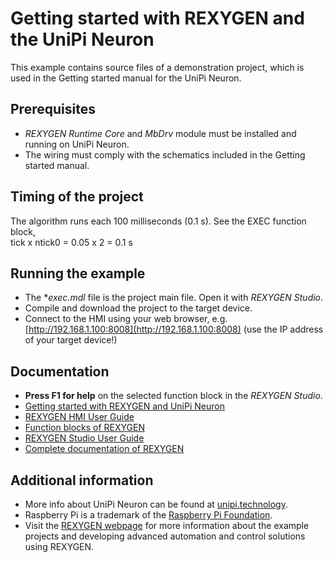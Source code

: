 Getting started with REXYGEN and the UniPi Neuron
=================================================

This example contains source files of a demonstration project, which is used 
in the Getting started manual for the UniPi Neuron.

## Prerequisites ##

- *REXYGEN Runtime Core* and *MbDrv* module must be installed and running on 
UniPi Neuron.
- The wiring must comply with the schematics included in the Getting started 
manual. 

## Timing of the project ##
The algorithm runs each 100 milliseconds (0.1 s). See the EXEC function block,  
tick x ntick0 = 0.05 x 2 = 0.1 s

## Running the example ##
- The **exec.mdl* file is the project main file. Open it with *REXYGEN Studio*.
- Compile and download the project to the target device.
- Connect to the HMI using your web browser, e.g. [http://192.168.1.100:8008](http://192.168.1.100:8008) (use the IP address of your target device!)

## Documentation ##

- **Press F1 for help** on the selected function block in the *REXYGEN Studio*.
- [Getting started with REXYGEN and UniPi Neuron](https://www.rexygen.com/doc/PDF/ENGLISH/RexygenGettingStarted_Neuron_ENG.pdf)
- [REXYGEN HMI User Guide](https://www.rexygen.com/doc/PDF/ENGLISH/RexygenHMI_ENG.pdf)
- [Function blocks of REXYGEN](https://www.rexygen.com/doc/PDF/ENGLISH/BRef_ENG.pdf)
- [REXYGEN Studio User Guide](https://www.rexygen.com/doc/PDF/ENGLISH/RexygenStudio_ENG.pdf)
- [Complete documentation of REXYGEN](http://www.rexygen.com/documentation-and-support)

## Additional information ##

- More info about UniPi Neuron can be found at [unipi.technology](http://www.unipi.technology).
- Raspberry Pi is a trademark of the [Raspberry Pi Foundation](http://www.raspberrypi.org).
- Visit the [REXYGEN webpage](http://www.rexygen.com) 
for more information about the example projects and developing advanced 
automation and control solutions using REXYGEN.